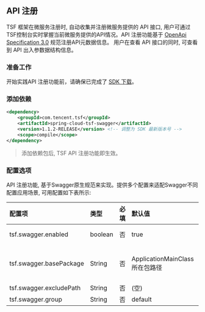 ## API 注册

TSF 框架在微服务注册时, 自动收集并注册微服务提供的 API 接口, 用户可通过TSF控制台实时掌握当前微服务提供的API情况。API 注册功能基于 [OpenApi Specification 3.0](https://github.com/OAI/OpenAPI-Specification/blob/master/versions/3.0.0.md) 规范注册API元数据信息。 用户在查看 API 接口的同时, 可查看到 API 出入参数据结构信息。


### 准备工作

开始实践API 注册功能前，请确保已完成了 [SDK 下载](https://cloud.tencent.com/document/product/649/20231)。


### 添加依赖

```xml
<dependency>
    <groupId>com.tencent.tsf</groupId>
    <artifactId>spring-cloud-tsf-swagger</artifactId> 
    <version>1.1.2-RELEASE</version> <!-- 调整为 SDK 最新版本号 -->
    <scope>compile</scope>
</dependency>
```
> 添加依赖包后, TSF API 注册功能即生效。

### 配置选项

API 注册功能, 基于Swagger原生规范来实现。提供多个配置来适配Swagger不同配置应用场景, 可用配置如下表所示:

|配置项|类型|必填|默认值|说明|
|:-----|:-------|:----|:------|:------|
|tsf.swagger.enabled|boolean|否|true|是否开启TSF API 注册功能|
|tsf.swagger.basePackage|String|否|ApplicationMainClass 所在包路径|注册API的扫描包路径。 推荐将ApplicationMainClass 写在外层Package|
|tsf.swagger.excludePath|String|否|(空)|排除扫描的包路径|
|tsf.swagger.group|String|否|default|swagger docket分组|

